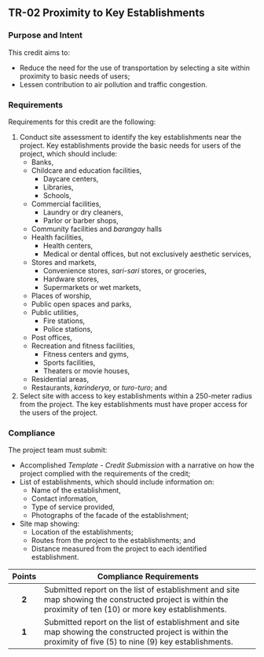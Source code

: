 ## TR-02  Proximity to Key Establishments
### Purpose and Intent
This credit aims to:

* Reduce the need for the use of transportation by selecting a site within proximity to basic needs of users;
* Lessen contribution to air pollution and traffic congestion.

### Requirements
Requirements for this credit are the following:

1. Conduct site assessment to identify the key establishments near the project. Key establishments provide the basic needs for users of the project, which should include:
    * Banks,
    * Childcare and education facilities,
      * Daycare centers,
      * Libraries,
      * Schools,
    * Commercial facilities,
      * Laundry or dry cleaners,
      * Parlor or barber shops,
    * Community facilities and _barangay_ halls
    * Health facilities,
      * Health centers,
      * Medical or dental offices, but not exclusively aesthetic services,
    * Stores and markets,
      * Convenience stores, _sari-sari_ stores, or groceries,
      * Hardware stores,
      * Supermarkets or wet markets,
    * Places of worship,
    * Public open spaces and parks,
    * Public utilities,
      * Fire stations,
      * Police stations,
    * Post offices,
    * Recreation and fitness facilities,
      * Fitness centers and gyms,
      * Sports facilities,
      * Theaters or movie houses,
    * Residential areas,
    * Restaurants, _karinderya_, or _turo-turo_; and
2. Select site with access to key establishments within a 250-meter radius from the project. The key establishments must have proper access for the users of the project.

### Compliance
The project team must submit:

* Accomplished _Template - Credit Submission_ with a narrative on how the project complied with the requirements of the credit;
* List of establishments, which should include information on:
    * Name of the establishment,
    * Contact information,
    * Type of service provided,
    * Photographs of the facade of the establishment;
* Site map showing:
    * Location of the establishments;
    * Routes from the project to the establishments; and
    * Distance measured from the project to each identified establishment.

| Points | Compliance Requirements |
|:------:|------------------------|
| **2**  | Submitted report on the list of establishment and site map showing the constructed project is within the proximity of ten (10) or more key establishments. |
| **1**  | Submitted report on the list of establishment and site map showing the constructed project is within the proximity of five (5) to nine (9) key establishments. |
